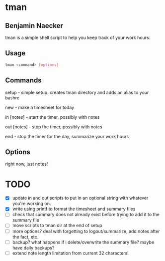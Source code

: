 tman
==========

Benjamin Naecker
----------------

tman is a simple shell script to help you keep track of your work hours.

Usage
-----
```bash
tman <command> [options]
```

Commands
--------

setup		- simple setup. creates tman directory and adds an alias to your bashrc

new			- make a timesheet for today

in [notes]	- start the timer, possibly with notes

out [notes] - stop the timer, possibly with notes

end			- stop the timer for the day, summarize your work hours

Options
-------
right now, just notes!

TODO
====

+ [x] update in and out scripts to put in an optional string with whatever you're
working on.
+ [x] write using printf to format the timesheet and summary files
+ [ ] check that summary does not already exist before trying to add it to the summary file
+ [ ] move scripts to tman dir at the end of setup
+ [ ] more options? deal with forgetting to logout/summarize, add notes after the fact, etc.
+ [ ] backup? what happens if i delete/overwrite the summary file? maybe have daily backups?
+ [ ] extend note length limitation from current 32 characters!
